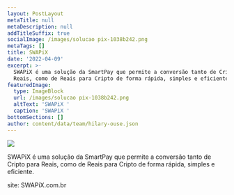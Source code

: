 ```yaml
---
layout: PostLayout
metaTitle: null
metaDescription: null
addTitleSuffix: true
socialImage: /images/solucao pix-1038b242.png
metaTags: []
title: SWAPiX
date: '2022-04-09'
excerpt: >-
  SWAPiX é uma solução da SmartPay que permite a conversão tanto de Cripto para
  Reais, como de Reais para Cripto de forma rápida, simples e eficiente.
featuredImage:
  type: ImageBlock
  url: /images/solucao pix-1038b242.png
  altText: 'SWAPiX '
  caption: 'SWAPiX '
bottomSections: []
author: content/data/team/hilary-ouse.json
---
```

![](/images/solucao%20pix%20capa-d709079f.png)

SWAPiX é uma solução da SmartPay que permite a conversão tanto de Cripto para Reais, como de Reais para Cripto de forma rápida, simples e eficiente.

site: SWAPiX.com.br
